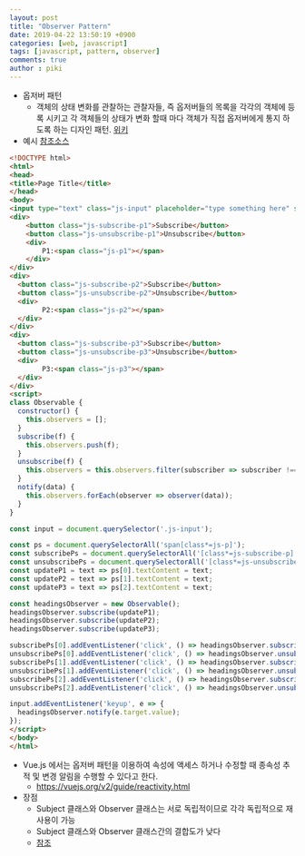 ```yaml
---
layout: post
title: "Observer Pattern"
date: 2019-04-22 13:50:19 +0900
categories: [web, javascript]
tags: [javascript, pattern, observer]
comments: true
author : piki
---
```


- 옵저버 패턴
	- 객체의 상태 변화를 관찰하는 관찰자들, 즉 옵저버들의 목록을 각각의 객체에 등록 시키고 각 객체들의 상태가 변화 할때 마다 객체가 직접 옵저버에게 통지 하도록 하는 디자인 패턴. [위키](https://ko.wikipedia.org/wiki/%EC%98%B5%EC%84%9C%EB%B2%84_%ED%8C%A8%ED%84%B4)
- 예시 [참조소스](https://pawelgrzybek.com/the-observer-pattern-in-javascript-explained/)

```html
<!DOCTYPE html>
<html>
<head>
<title>Page Title</title>
</head>
<body>
<input type="text" class="js-input" placeholder="type something here" style="margin-bottom:20px;" />
<div>
	<button class="js-subscribe-p1">Subscribe</button>
  	<button class="js-unsubscribe-p1">Unsubscribe</button>
    <div>
    	P1:<span class="js-p1"></span>
    </div>
</div>
<div>
  <button class="js-subscribe-p2">Subscribe</button>
  <button class="js-unsubscribe-p2">Unsubscribe</button>
  <div>
    	P2:<span class="js-p2"></span>
  </div>
</div>
<div>
  <button class="js-subscribe-p3">Subscribe</button>
  <button class="js-unsubscribe-p3">Unsubscribe</button>
  <div>
    	P3:<span class="js-p3"></span>
  </div>
</div>
<script>
class Observable {
  constructor() {
    this.observers = [];
  }
  subscribe(f) {
    this.observers.push(f);
  }
  unsubscribe(f) {
    this.observers = this.observers.filter(subscriber => subscriber !== f);
  }
  notify(data) {
    this.observers.forEach(observer => observer(data));
  }
}

const input = document.querySelector('.js-input');

const ps = document.querySelectorAll('span[class*=js-p]');
const subscribePs = document.querySelectorAll('[class*=js-subscribe-p]');
const unsubscribePs = document.querySelectorAll('[class*=js-unsubscribe-p]');
const updateP1 = text => ps[0].textContent = text;
const updateP2 = text => ps[1].textContent = text;
const updateP3 = text => ps[2].textContent = text;

const headingsObserver = new Observable();
headingsObserver.subscribe(updateP1);
headingsObserver.subscribe(updateP2);
headingsObserver.subscribe(updateP3);

subscribePs[0].addEventListener('click', () => headingsObserver.subscribe(updateP1));
unsubscribePs[0].addEventListener('click', () => headingsObserver.unsubscribe(updateP1));
subscribePs[1].addEventListener('click', () => headingsObserver.subscribe(updateP2));
unsubscribePs[1].addEventListener('click', () => headingsObserver.unsubscribe(updateP2));
subscribePs[2].addEventListener('click', () => headingsObserver.subscribe(updateP3));
unsubscribePs[2].addEventListener('click', () => headingsObserver.unsubscribe(updateP3));

input.addEventListener('keyup', e => {
  headingsObserver.notify(e.target.value);
});
</script>
</body>
</html>
```	

- Vue.js 에서는 옵저버 패턴을 이용하여 속성에 액세스 하거나 수정할 때 종속성 추적 및 변경 알림을 수행할 수 있다고 한다.
	- https://vuejs.org/v2/guide/reactivity.html
- 장점 
  - Subject 클래스와 Observer 클래스는 서로 독립적이므로 각각 독립적으로 재사용이 가능
  - Subject 클래스와 Observer 클래스간의 결합도가 낮다
  - [참조](https://kimsunzun.tistory.com/entry/Observer%EA%B0%90%EC%8B%9C%EC%9E%90%ED%8C%A8%ED%84%B4)